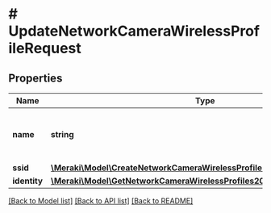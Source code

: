 # # UpdateNetworkCameraWirelessProfileRequest

## Properties

Name | Type | Description | Notes
------------ | ------------- | ------------- | -------------
**name** | **string** | The name of the camera wireless profile. | [optional]
**ssid** | [**\Meraki\Model\CreateNetworkCameraWirelessProfileRequestSsid**](CreateNetworkCameraWirelessProfileRequestSsid.md) |  | [optional]
**identity** | [**\Meraki\Model\GetNetworkCameraWirelessProfiles200ResponseInnerIdentity**](GetNetworkCameraWirelessProfiles200ResponseInnerIdentity.md) |  | [optional]

[[Back to Model list]](../../README.md#models) [[Back to API list]](../../README.md#endpoints) [[Back to README]](../../README.md)
